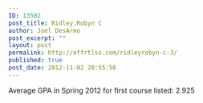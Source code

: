 ```yaml
---
ID: 13502
post_title: Ridley,Robyn C
author: Joel DesArmo
post_excerpt: ""
layout: post
permalink: http://effrtlss.com/ridleyrobyn-c-3/
published: true
post_date: 2012-11-02 20:55:56
---
```

<p>Average GPA in Spring 2012 for first course listed: 2.925</p>